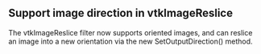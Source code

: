 ## Support image direction in vtkImageReslice

The vtkImageReslice filter now supports oriented images, and can reslice
an image into a new orientation via the new SetOutputDirection() method.
